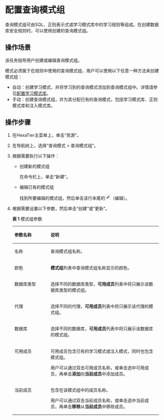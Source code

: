 # 配置查询模式组<a name="ZH-CN_TOPIC_0111166431"></a>

查询模式组可由SQL、正则表示式或学习模式库中的学习规则等组成。在创建数据库安全规则时，可以使用创建的查询模式组。

## 操作场景<a name="zh-cn_topic_0110574951_section27234667153559"></a>

该任务指导用户创建或编辑查询模式组。

模式必须属于在规则中使用的查询模式组，用户可以使用以下任意一种方法来创建模式组：

-   自动：创建学习模式，并将学习到的查询模式添加到查询模式组中。详情请参见[配置学习模式库](配置学习模式库.md#ZH-CN_TOPIC_0111166403)。
-   手动：创建查询模式组，并为其分配已有的查询模式，包括学习模式库、正则模式库和注入模式库。

## 操作步骤<a name="zh-cn_topic_0110574951_section1465218201215"></a>

1.  在HexaTier主菜单上，单击“资源“。
2.  在导航树上，选择“查询模式 \> 查询模式组“。
3.  根据需要执行以下操作：
    -   创建新的模式组

        在命令栏上，单击“新建“。

    -   编辑已有的模式组

        找到所要编辑的模式组，然后单击该行末尾的![](figures/编辑.png)（编辑）。


4.  根据需要设置以下参数，然后单击“创建“或“更新“。

    **表 1**  模式组参数

    <a name="zh-cn_topic_0110574951_table1076388815817"></a>
    <table><thead align="left"><tr id="zh-cn_topic_0110574951_row1212691715817"><th class="cellrowborder" valign="top" width="24.62%" id="mcps1.2.3.1.1"><p id="zh-cn_topic_0110574951_p4275624315817"><a name="zh-cn_topic_0110574951_p4275624315817"></a><a name="zh-cn_topic_0110574951_p4275624315817"></a>参数名称</p>
    </th>
    <th class="cellrowborder" valign="top" width="75.38%" id="mcps1.2.3.1.2"><p id="zh-cn_topic_0110574951_p4070363315817"><a name="zh-cn_topic_0110574951_p4070363315817"></a><a name="zh-cn_topic_0110574951_p4070363315817"></a>说明</p>
    </th>
    </tr>
    </thead>
    <tbody><tr id="zh-cn_topic_0110574951_row865994315817"><td class="cellrowborder" valign="top" width="24.62%" headers="mcps1.2.3.1.1 "><p id="zh-cn_topic_0110574951_p46856349111456"><a name="zh-cn_topic_0110574951_p46856349111456"></a><a name="zh-cn_topic_0110574951_p46856349111456"></a>名称</p>
    </td>
    <td class="cellrowborder" valign="top" width="75.38%" headers="mcps1.2.3.1.2 "><p id="zh-cn_topic_0110574951_p603870094031"><a name="zh-cn_topic_0110574951_p603870094031"></a><a name="zh-cn_topic_0110574951_p603870094031"></a>查询模式组名称。</p>
    </td>
    </tr>
    <tr id="zh-cn_topic_0110574951_row5856810815817"><td class="cellrowborder" valign="top" width="24.62%" headers="mcps1.2.3.1.1 "><p id="zh-cn_topic_0110574951_p4639628315817"><a name="zh-cn_topic_0110574951_p4639628315817"></a><a name="zh-cn_topic_0110574951_p4639628315817"></a>颜色</p>
    </td>
    <td class="cellrowborder" valign="top" width="75.38%" headers="mcps1.2.3.1.2 "><p id="zh-cn_topic_0110574951_p6300721111548"><a name="zh-cn_topic_0110574951_p6300721111548"></a><a name="zh-cn_topic_0110574951_p6300721111548"></a><span class="parmname" id="zh-cn_topic_0110574951_parmname1921544164421"><a name="zh-cn_topic_0110574951_parmname1921544164421"></a><a name="zh-cn_topic_0110574951_parmname1921544164421"></a><b>模式组</b></span>列表中查询模式组名称显示的颜色。</p>
    </td>
    </tr>
    <tr id="zh-cn_topic_0110574951_row1160800211428"><td class="cellrowborder" valign="top" width="24.62%" headers="mcps1.2.3.1.1 "><p id="zh-cn_topic_0110574951_p72407711428"><a name="zh-cn_topic_0110574951_p72407711428"></a><a name="zh-cn_topic_0110574951_p72407711428"></a>数据库类型</p>
    </td>
    <td class="cellrowborder" valign="top" width="75.38%" headers="mcps1.2.3.1.2 "><p id="zh-cn_topic_0110574951_p106621625143311"><a name="zh-cn_topic_0110574951_p106621625143311"></a><a name="zh-cn_topic_0110574951_p106621625143311"></a>选择不同的数据库类型，<span class="parmname" id="zh-cn_topic_0110574951_parmname16621425183316"><a name="zh-cn_topic_0110574951_parmname16621425183316"></a><a name="zh-cn_topic_0110574951_parmname16621425183316"></a><b>可用成员</b></span>列表中将只展示该数据库类型的模式组。</p>
    </td>
    </tr>
    <tr id="zh-cn_topic_0110574951_row5651141011441"><td class="cellrowborder" valign="top" width="24.62%" headers="mcps1.2.3.1.1 "><p id="zh-cn_topic_0110574951_p34908959111845"><a name="zh-cn_topic_0110574951_p34908959111845"></a><a name="zh-cn_topic_0110574951_p34908959111845"></a>代理</p>
    </td>
    <td class="cellrowborder" valign="top" width="75.38%" headers="mcps1.2.3.1.2 "><p id="zh-cn_topic_0110574951_p47976511111548"><a name="zh-cn_topic_0110574951_p47976511111548"></a><a name="zh-cn_topic_0110574951_p47976511111548"></a>选择不同的代理，<span class="parmname" id="zh-cn_topic_0110574951_parmname3431548151013"><a name="zh-cn_topic_0110574951_parmname3431548151013"></a><a name="zh-cn_topic_0110574951_parmname3431548151013"></a><b>可用成员</b></span>列表中将只展示该代理的模式组。</p>
    </td>
    </tr>
    <tr id="zh-cn_topic_0110574951_row1840618211432"><td class="cellrowborder" valign="top" width="24.62%" headers="mcps1.2.3.1.1 "><p id="zh-cn_topic_0110574951_p1450578811432"><a name="zh-cn_topic_0110574951_p1450578811432"></a><a name="zh-cn_topic_0110574951_p1450578811432"></a>数据库</p>
    </td>
    <td class="cellrowborder" valign="top" width="75.38%" headers="mcps1.2.3.1.2 "><p id="zh-cn_topic_0110574951_p3411818611432"><a name="zh-cn_topic_0110574951_p3411818611432"></a><a name="zh-cn_topic_0110574951_p3411818611432"></a>选择不同的数据库，<span class="parmname" id="zh-cn_topic_0110574951_parmname202445161015"><a name="zh-cn_topic_0110574951_parmname202445161015"></a><a name="zh-cn_topic_0110574951_parmname202445161015"></a><b>可用成员</b></span>列表中将只展示该数据库的模式组。</p>
    </td>
    </tr>
    <tr id="zh-cn_topic_0110574951_row1405540093642"><td class="cellrowborder" valign="top" width="24.62%" headers="mcps1.2.3.1.1 "><p id="zh-cn_topic_0110574951_p1437362593643"><a name="zh-cn_topic_0110574951_p1437362593643"></a><a name="zh-cn_topic_0110574951_p1437362593643"></a>可用成员</p>
    </td>
    <td class="cellrowborder" valign="top" width="75.38%" headers="mcps1.2.3.1.2 "><p id="zh-cn_topic_0110574951_p7722105916117"><a name="zh-cn_topic_0110574951_p7722105916117"></a><a name="zh-cn_topic_0110574951_p7722105916117"></a>可用成员包含已有的学习模式或注入模式，同时也包含模式组。</p>
    <p id="zh-cn_topic_0110574951_p2341296893643"><a name="zh-cn_topic_0110574951_p2341296893643"></a><a name="zh-cn_topic_0110574951_p2341296893643"></a>用户可以通过双击可用成员名称，或单击选中可用成员，再单击<span class="uicontrol" id="zh-cn_topic_0110574951_uicontrol266110916463"><a name="zh-cn_topic_0110574951_uicontrol266110916463"></a><a name="zh-cn_topic_0110574951_uicontrol266110916463"></a><b>添加</b></span>向<span class="parmname" id="zh-cn_topic_0110574951_parmname43747130164613"><a name="zh-cn_topic_0110574951_parmname43747130164613"></a><a name="zh-cn_topic_0110574951_parmname43747130164613"></a><b>当前成员</b></span>中添加成员。</p>
    </td>
    </tr>
    <tr id="zh-cn_topic_0110574951_row887281911118"><td class="cellrowborder" valign="top" width="24.62%" headers="mcps1.2.3.1.1 "><p id="zh-cn_topic_0110574951_p198721119131115"><a name="zh-cn_topic_0110574951_p198721119131115"></a><a name="zh-cn_topic_0110574951_p198721119131115"></a>当前成员</p>
    </td>
    <td class="cellrowborder" valign="top" width="75.38%" headers="mcps1.2.3.1.2 "><p id="zh-cn_topic_0110574951_p1087201915119"><a name="zh-cn_topic_0110574951_p1087201915119"></a><a name="zh-cn_topic_0110574951_p1087201915119"></a>包含在该模式组中的成员名称。</p>
    <p id="zh-cn_topic_0110574951_p115051347111113"><a name="zh-cn_topic_0110574951_p115051347111113"></a><a name="zh-cn_topic_0110574951_p115051347111113"></a>用户可以通过双击当前成员名称，或单击选中当前成员，再单击<span class="uicontrol" id="zh-cn_topic_0110574951_uicontrol109051140151316"><a name="zh-cn_topic_0110574951_uicontrol109051140151316"></a><a name="zh-cn_topic_0110574951_uicontrol109051140151316"></a><b>移除</b></span>从<span class="parmname" id="zh-cn_topic_0110574951_parmname99052040141314"><a name="zh-cn_topic_0110574951_parmname99052040141314"></a><a name="zh-cn_topic_0110574951_parmname99052040141314"></a><b>当前成员</b></span>中移除成员。</p>
    </td>
    </tr>
    </tbody>
    </table>



